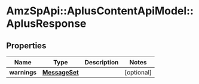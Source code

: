 # AmzSpApi::AplusContentApiModel::AplusResponse

## Properties
Name | Type | Description | Notes
------------ | ------------- | ------------- | -------------
**warnings** | [**MessageSet**](MessageSet.md) |  | [optional] 


